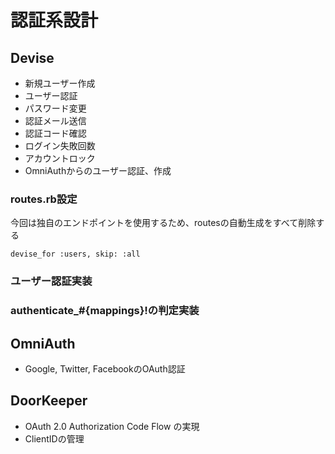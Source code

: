 # 認証系設計

## Devise
* 新規ユーザー作成
* ユーザー認証
* パスワード変更
* 認証メール送信
* 認証コード確認
* ログイン失敗回数
* アカウントロック
* OmniAuthからのユーザー認証、作成

### routes.rb設定
今回は独自のエンドポイントを使用するため、routesの自動生成をすべて削除する

```
devise_for :users, skip: :all
```

### ユーザー認証実装

### authenticate_#{mappings}!の判定実装


## OmniAuth
* Google, Twitter, FacebookのOAuth認証

## DoorKeeper
* OAuth 2.0 Authorization Code Flow の実現
* ClientIDの管理
